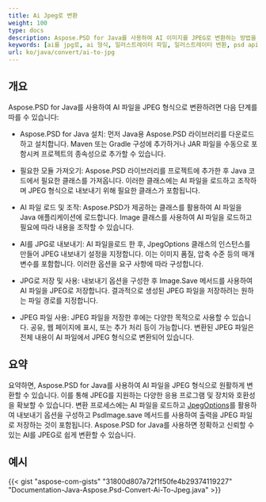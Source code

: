 ```yaml
---
title: Ai Jpeg로 변환
weight: 100
type: docs
description: Aspose.PSD for Java를 사용하여 AI 이미지를 JPEG로 변환하는 방법을 확인합니다.
keywords: [ai를 jpg로, ai 형식, 일러스트레이터 파일, 일러스트레이터 변환, psd api, java, 코드 샘플]
url: ko/java/convert/ai-to-jpg
---
```


## **개요**
Aspose.PSD for Java를 사용하여 AI 파일을 JPEG 형식으로 변환하려면 다음 단계를 따를 수 있습니다:

- Aspose.PSD for Java 설치: 먼저 Java용 Aspose.PSD 라이브러리를 다운로드하고 설치합니다. Maven 또는 Gradle 구성에 추가하거나 JAR 파일을 수동으로 포함시켜 프로젝트의 종속성으로 추가할 수 있습니다.

- 필요한 모듈 가져오기: Aspose.PSD 라이브러리를 프로젝트에 추가한 후 Java 코드에서 필요한 클래스를 가져옵니다. 이러한 클래스에는 AI 파일을 로드하고 조작하며 JPEG 형식으로 내보내기 위해 필요한 클래스가 포함됩니다.

- AI 파일 로드 및 조작: Aspose.PSD가 제공하는 클래스를 활용하여 AI 파일을 Java 애플리케이션에 로드합니다. Image 클래스를 사용하여 AI 파일을 로드하고 필요에 따라 내용을 조작할 수 있습니다.

- AI를 JPG로 내보내기: AI 파일을로드 한 후, JpegOptions 클래스의 인스턴스를 만들어 JPEG 내보내기 설정을 지정합니다. 이는 이미지 품질, 압축 수준 등의 매개변수를 포함합니다. 이러한 옵션을 요구 사항에 따라 구성합니다.

- JPG로 저장 및 사용: 내보내기 옵션을 구성한 후 Image.Save 메서드를 사용하여 AI 파일을 JPEG로 저장합니다. 결과적으로 생성된 JPEG 파일을 저장하려는 원하는 파일 경로를 지정합니다.

- JPEG 파일 사용: JPEG 파일을 저장한 후에는 다양한 목적으로 사용할 수 있습니다. 공유, 웹 페이지에 표시, 또는 추가 처리 등이 가능합니다. 변환된 JPEG 파일은 전체 내용이 AI 파일에서 JPEG 형식으로 변환되어 있습니다.

## **요약**
요약하면, Aspose.PSD for Java를 사용하여 AI 파일을 JPEG 형식으로 원활하게 변환할 수 있습니다. 이를 통해 JPEG를 지원하는 다양한 응용 프로그램 및 장치와 호환성을 확보할 수 있습니다. 변환 프로세스에는 AI 파일을 로드하고 [JpegOptions](https://reference.aspose.com/psd/java/com.aspose.psd.imageoptions/jpegoptions/)를 활용하여 내보내기 옵션을 구성하고 PsdImage.save 메서드를 사용하여 출력을 JPEG 파일로 저장하는 것이 포함됩니다. Aspose.PSD for Java를 사용하면 정확하고 신뢰할 수 있는 AI를 JPEG로 쉽게 변환할 수 있습니다.

## **예시**
{{< gist "aspose-com-gists" "31800d807a72f1f50fe4b29374119227" "Documentation-Java-Aspose.Psd-Convert-Ai-To-Jpeg.java" >}}
